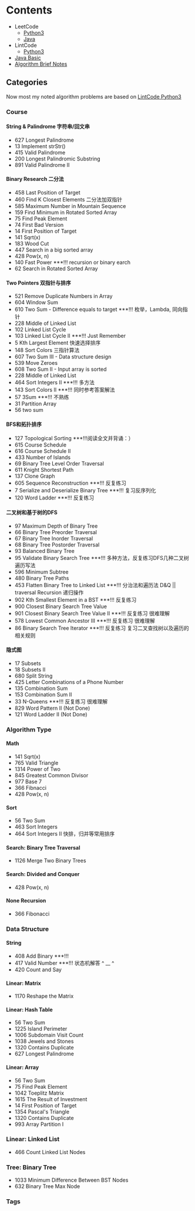 # Contents
- LeetCode
  - [Python3](LeetCode/Python)
  - [Java](LeetCode/Java)
- LintCode
  - [Python3](LintCode/Python3)
- [Java Basic](JAVA-Basic/)
- [Algorithm Brief Notes](Algorithm-Brief-Notes/)

## Categories
Now most my noted algorithm problems are based on [LintCode Python3](LintCode/Python3)
### Course
#### String & Palindrome 字符串/回文串
- 627 Longest Palindrome
- 13 Implement strStr()
- 415 Valid Palindrome
- 200 Longest Palindromic Substring
- 891 Valid Palindrome II
#### Binary Research 二分法
- 458 Last Position of Target
- 460 Find K Closest Elements 二分法加双指针
- 585 Maximum Number in Mountain Sequence
- 159 Find Minimum in Rotated Sorted Array
- 75 Find Peak Element
- 74 First Bad Version
- 14 First Position of Target
- 141 Sqrt(x)
- 183 Wood Cut
- 447 Search in a big sorted array
- 428 Pow(x, n)
- 140 Fast Power ***!!! recursion or binary earch
- 62 Search in Rotated Sorted Array
#### Two Pointers 双指针与排序
- 521 Remove Duplicate Numbers in Array
- 604 Window Sum
- 610 Two Sum - Difference equals to target ***!!! 枚举，Lambda, 同向指针
- 228 Middle of Linked List
- 102 Linked List Cycle
- 103 Linked List Cycle II ***!!! Just Remember
- 5 Kth Largest Element 快速选择排序
- 148 Sort Colors 三指针算法
- 607 Two Sum III - Data structure design
- 539 Move Zeroes
- 608 Two Sum II - Input array is sorted
- 228 Middle of Linked List
- 464 Sort Integers II ***!!! 多方法
- 143 Sort Colors II ***!!! 同时参考答案解法
- 57 3Sum ***!!! 不熟练
- 31 Partition Array
- 56 two sum

#### BFS和拓扑排序
- 127 Topological Sorting ***!!!阅读全文并背诵：）
- 615 Course Schedule
- 616 Course Schedule II
- 433 Number of Islands
- 69 Binary Tree Level Order Traversal
- 611 Knight Shortest Path
- 137 Clone Graph
- 605 Sequence Reconstruction ***!!! 反复练习
- 7 Serialize and Deserialize Binary Tree ***!!! 复习反序列化
- 120 Word Ladder ***!!! 反复练习

#### 二叉树和基于树的DFS
- 97 Maximum Depth of Binary Tree
- 66 Binary Tree Preorder Traversal 
- 67 Binary Tree Inorder Traversal
- 68 Binary Tree Postorder Traversal
- 93 Balanced Binary Tree
- 95 Validate Binary Search Tree ***!!! 多种方法，反复练习DFS几种二叉树遍历写法
- 596 Minimum Subtree
- 480 Binary Tree Paths
- 453 Flatten Binary Tree to Linked List ***!!! 分治法和遍历法 D&Q  || traversal  Recursion 递归操作
- 902 Kth Smallest Element in a BST ***!!! 反复练习
- 900 Closest Binary Search Tree Value
- 901 Closest Binary Search Tree Value II ***!!! 反复练习 很难理解
- 578 Lowest Common Ancestor III ***!!! 反复练习 很难理解
- 86 Binary Search Tree Iterator ***!!! 反复练习 复习二叉查找树以及遍历的相关规则
#### 隐式图
- 17 Subsets
- 18 Subsets II
- 680 Split String
- 425 Letter Combinations of a Phone Number
- 135 Combination Sum
- 153 Combination Sum II
- 33 N-Queens ***!!! 反复练习 很难理解
- 829 Word Pattern II (Not Done)
- 121 Word Ladder II (Not Done)





### Algorithm Type
#### Math
- 141 Sqrt(x)
- 765 Valid Triangle
- 1314 Power of Two
- 845 Greatest Common Divisor
- 977 Base 7
- 366 Fibnacci
- 428 Pow(x, n)
#### Sort
- 56 Two Sum
- 463 Sort Integers
- 464 Sort Integers II 快排，归并等常用排序
#### Search: Binary Tree Traversal
- 1126 Merge Two Binary Trees

#### Search: Divided and Conquer
- 428 Pow(x, n)
#### None Recursion
- 366 Fibonacci

### Data Structure
#### String
- 408 Add Binary ***!!!
- 417 Valid Number ***!!! 状态机解答 ^ __ ^
- 420 Count and Say
#### Linear: Matrix
- 1170 Reshape the Matrix
#### Linear: Hash Table
- 56 Two Sum
- 1225 Island Perimeter
- 1006 Subdomain Visit Count
- 1038 Jewels and Stones
- 1320 Contains Duplicate
- 627 Longest Palindrome
#### Linear: Array
- 56 Two Sum
- 75 Find Peak Element
- 1042 Toeplitz Matrix
- 1615 The Result of Investment
- 14 First Position of Target
- 1354 Pascal's Triangle
- 1320 Contains Duplicate
- 993 Array Partition I
### Linear: Linked List
- 466 Count Linked List Nodes
### Tree: Binary Tree
- 1033 Minimum Difference Between BST Nodes
- 632 Binary Tree Max Node


### Tags

